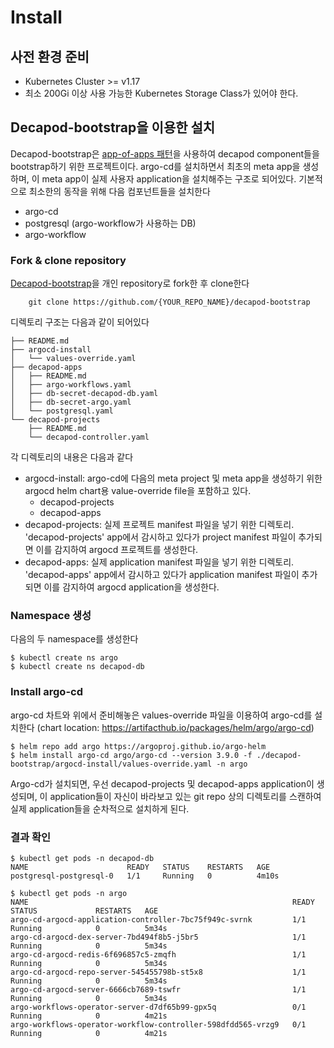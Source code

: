# Install

## 사전 환경 준비
* Kubernetes Cluster >= v1.17
* 최소 200Gi 이상 사용 가능한 Kubernetes Storage Class가 있어야 한다.

## Decapod-bootstrap을 이용한 설치
Decapod-bootstrap은 [app-of-apps 패턴](https://argoproj.github.io/argo-cd/operator-manual/cluster-bootstrapping/)을 사용하여 decapod component들을 bootstrap하기 위한 프로젝트이다.
argo-cd를 설치하면서 최초의 meta app을 생성하며, 이 meta app이 실제 사용자 application을 설치해주는 구조로 되어있다.
기본적으로 최소한의 동작을 위해 다음 컴포넌트들을 설치한다
* argo-cd
* postgresql (argo-workflow가 사용하는 DB)
* argo-workflow

### Fork & clone repository
[Decapod-bootstrap](https://github.com/openinfradev/decapod-bootstrap)을 개인 repository로 fork한 후 clone한다

        git clone https://github.com/{YOUR_REPO_NAME}/decapod-bootstrap

디렉토리 구조는 다음과 같이 되어있다
```
├── README.md
├── argocd-install
│   └── values-override.yaml
├── decapod-apps
│   ├── README.md
│   ├── argo-workflows.yaml
│   ├── db-secret-decapod-db.yaml
│   ├── db-secret-argo.yaml
│   └── postgresql.yaml
└── decapod-projects
    ├── README.md
    └── decapod-controller.yaml
```
각 디렉토리의 내용은 다음과 같다
* argocd-install: argo-cd에 다음의 meta project 및 meta app을 생성하기 위한 argocd helm chart용 value-override file을 포함하고 있다.
  * decapod-projects
  * decapod-apps
* decapod-projects: 실제 프로젝트 manifest 파일을 넣기 위한 디렉토리. 'decapod-projects' app에서 감시하고 있다가 project manifest 파일이 추가되면 이를 감지하여 argocd 프로젝트를 생성한다.
* decapod-apps: 실제 application manifest 파일을 넣기 위한 디렉토리. 'decapod-apps' app에서 감시하고 있다가 application manifest 파일이 추가되면 이를 감지하여 argocd application을 생성한다.

### Namespace 생성
다음의 두 namespace를 생성한다
```
$ kubectl create ns argo
$ kubectl create ns decapod-db
```

### Install argo-cd
argo-cd 차트와 위에서 준비해놓은 values-override 파일을 이용하여 argo-cd를 설치한다
(chart location: https://artifacthub.io/packages/helm/argo/argo-cd)
```
$ helm repo add argo https://argoproj.github.io/argo-helm
$ helm install argo-cd argo/argo-cd --version 3.9.0 -f ./decapod-bootstrap/argocd-install/values-override.yaml -n argo
```
Argo-cd가 설치되면, 우선 decapod-projects 및 decapod-apps application이 생성되며, 이 application들이 자신이 바라보고 있는 git repo 상의 디렉토리를 스캔하여 실제 application들을 순차적으로 설치하게 된다.

### 결과 확인
```
$ kubectl get pods -n decapod-db
NAME                      READY   STATUS    RESTARTS   AGE
postgresql-postgresql-0   1/1     Running   0          4m10s

$ kubectl get pods -n argo
NAME                                                           READY   STATUS             RESTARTS   AGE
argo-cd-argocd-application-controller-7bc75f949c-svrnk         1/1     Running            0          5m34s
argo-cd-argocd-dex-server-7bd494f8b5-j5br5                     1/1     Running            0          5m34s
argo-cd-argocd-redis-6f696857c5-zmqfh                          1/1     Running            0          5m34s
argo-cd-argocd-repo-server-545455798b-st5x8                    1/1     Running            0          5m34s
argo-cd-argocd-server-6666cb7689-tswfr                         1/1     Running            0          5m34s
argo-workflows-operator-server-d7df65b99-gpx5q                 0/1     Running            0          4m21s
argo-workflows-operator-workflow-controller-598dfdd565-vrzg9   0/1     Running            0          4m21s
```

